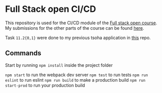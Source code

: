 # Full Stack open CI/CD

This repository is used for the CI/CD module of the [Full stack open course](https://fullstackopen.com/en/part11). My submissions for the other parts of the course can be found [here](https://github.com/tomjtoth/fullstack-open).

Task `11.2{0,1}` were done to my previous tsoha application in [this](https://github.com/tomjtoth/veripalvelu) repo.

## Commands

Start by running `npm install` inside the project folder

`npm start` to run the webpack dev server
`npm test` to run tests
`npm run eslint` to run eslint
`npm run build` to make a production build
`npm run start-prod` to run your production build
